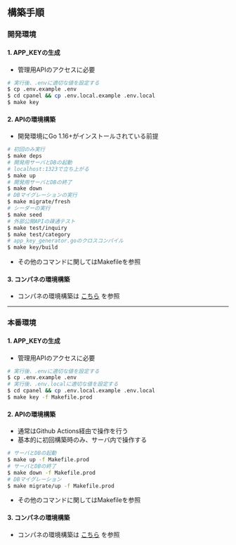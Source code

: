 ## 構築手順

### 開発環境

#### 1. APP_KEYの生成

- 管理用APIのアクセスに必要

```bash
# 実行後、.envに適切な値を設定する
$ cp .env.example .env
$ cd cpanel && cp .env.local.example .env.local
$ make key
```

#### 2. APIの環境構築

- 開発環境にGo 1.16+がインストールされている前提

```bash
# 初回のみ実行
$ make deps
# 開発用サーバとDBの起動
# localhost:1323で立ち上がる
$ make up
# 開発用サーバとDBの終了
$ make down
# DBマイグレーションの実行
$ make migrate/fresh
# シーダーの実行
$ make seed
# 外部公開APIの疎通テスト
$ make test/inquiry
$ make test/category
# app_key_generator.goのクロスコンパイル
$ make key/build
```

- その他のコマンドに関してはMakefileを参照

#### 3. コンパネの環境構築

- コンパネの環境構築は [こちら](./cpanel/README.md) を参照

---

### 本番環境

#### 1. APP_KEYの生成

- 管理用APIのアクセスに必要

```bash
# 実行後、.envに適切な値を設定する
$ cp .env.example .env
# 実行後、.env.localに適切な値を設定する
$ cd cpanel && cp .env.local.example .env.local
$ make key -f Makefile.prod
```

#### 2. APIの環境構築

- 通常はGithub Actions経由で操作を行う
- 基本的に初回構築時のみ、サーバ内で操作する

```bash
# サーバとDBの起動
$ make up -f Makefile.prod
# サーバとDBの終了
$ make down -f Makefile.prod
# DBマイグレーション
$ make migrate/up -f Makefile.prod
```

- その他のコマンドに関してはMakefileを参照

#### 3. コンパネの環境構築

- コンパネの環境構築は [こちら](./cpanel/README.md) を参照
